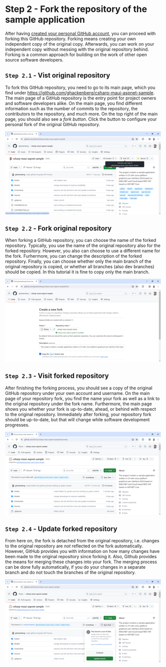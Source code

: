 # Step 2 - Fork the repository of the sample application

After having [created your personal GitHub account](../0_Register/README.md), you can proceed with forking this GitHub repository. Forking means creating your own independent copy of the original copy. Afterwards, you can work on your independent copy without messing with the original repository behind. Forking is a common approach for building on the work of other open source software developers.

## ``Step 2.1`` - Vist original repository

To fork this GitHub repository, you need to go to its main page, which you find under https://github.com/ghackenberg/csharp-maui-aspnet-sample. The main page of a GitHub repository is the entry point for project owners and software developers alike. On the main page, you find different information such as the number of commits to the repository, the contributors to the repository, and much more. On the top right of the main page, you should also see a *fork button*. Click the button to configure your personal fork of the original GitHub repository.

![Original GitHub Repository with Fork Button](./Original_GitHub_Repositoy_With_Fork_Button.png)

## ``Step 2.2`` - Fork original repository 

When forking a GitHub repository, you can choose the name of the forked repository. Typically, you use the name of the original repository also for the forked repository. However, you also can choose to use a different name for the fork. Furhermore, you can change the description of the forked repository. Finally, you can choose whether only the main branch of the original repository is copied, or whether all branches (also dev branches) should be copied. In this tutorial it is fine to copy only the main branch.

![GitHub Repository Fork Wizard](./GitHub_Repository_Fork_Wizard.png)

## ``Step 2.3`` - Visit forked repository

After finishing the forking process, you should see a copy of the original GitHub repository under your own account and username. On the main page of your repository fork, you find the name your fork as well as a link to the original repository under the fork name. Furthermore, the main page shows you whether your fork is up-to-date, ahead, or behind with respect to the original repository. Immediately after forking, your repository fork should be up-to-date, but that will change while software development progresses.

![GitHub Repository Fork](./GitHub_Repository_Fork.png)

## ``Step 2.4`` - Update forked repository

From here on, the fork is detached from the original repository, i.e. changes to the original repository are *not* reflected on the fork automatically. However, GitHub provides you with information on how many changes have been made to the original repository since forking it. Also, Github provides the means for merging these changes into your fork. The merging process can be done fully automatically, if you do your changes in a separate branch and do not touch the branches of the original repository.

![GitHub Repository Fork Sync](./GitHub_Repository_Fork_Sync.png)